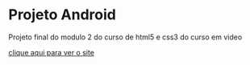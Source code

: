<h1>Projeto Android</h1>

<p>Projeto final do modulo 2 do curso de html5 e css3 do curso em video</p>
<a href="https://leandro117.github.io/Projeto_Android/" target="_blank">clique aqui para ver o site<a>
